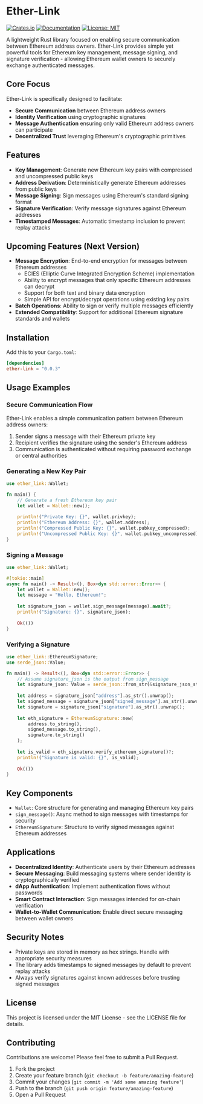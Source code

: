 # Ether-Link

[![Crates.io](https://img.shields.io/crates/v/ether-link.svg)](https://crates.io/crates/ether-link)
[![Documentation](https://docs.rs/ether-link/badge.svg)](https://docs.rs/ether-link)
[![License: MIT](https://img.shields.io/badge/License-MIT-yellow.svg)](https://opensource.org/licenses/MIT)

A lightweight Rust library focused on enabling secure communication between Ethereum address owners. Ether-Link provides simple yet powerful tools for Ethereum key management, message signing, and signature verification - allowing Ethereum wallet owners to securely exchange authenticated messages.

## Core Focus

Ether-Link is specifically designed to facilitate:

- **Secure Communication** between Ethereum address owners
- **Identity Verification** using cryptographic signatures
- **Message Authentication** ensuring only valid Ethereum address owners can participate
- **Decentralized Trust** leveraging Ethereum's cryptographic primitives

## Features

- **Key Management**: Generate new Ethereum key pairs with compressed and uncompressed public keys
- **Address Derivation**: Deterministically generate Ethereum addresses from public keys
- **Message Signing**: Sign messages using Ethereum's standard signing format
- **Signature Verification**: Verify message signatures against Ethereum addresses
- **Timestamped Messages**: Automatic timestamp inclusion to prevent replay attacks

## Upcoming Features (Next Version)

- **Message Encryption**: End-to-end encryption for messages between Ethereum addresses
  - ECIES (Elliptic Curve Integrated Encryption Scheme) implementation
  - Ability to encrypt messages that only specific Ethereum addresses can decrypt
  - Support for both text and binary data encryption
  - Simple API for encrypt/decrypt operations using existing key pairs
- **Batch Operations**: Ability to sign or verify multiple messages efficiently
- **Extended Compatibility**: Support for additional Ethereum signature standards and wallets

## Installation

Add this to your `Cargo.toml`:

```toml
[dependencies]
ether-link = "0.0.3"
```

## Usage Examples

### Secure Communication Flow

Ether-Link enables a simple communication pattern between Ethereum address owners:

1. Sender signs a message with their Ethereum private key
2. Recipient verifies the signature using the sender's Ethereum address
3. Communication is authenticated without requiring password exchange or central authorities

### Generating a New Key Pair

```rust
use ether_link::Wallet;

fn main() {
    // Generate a fresh Ethereum key pair
    let wallet = Wallet::new();
    
    println!("Private Key: {}", wallet.privkey);
    println!("Ethereum Address: {}", wallet.address);
    println!("Compressed Public Key: {}", wallet.pubkey_compressed);
    println!("Uncompressed Public Key: {}", wallet.pubkey_uncompressed);
}
```

### Signing a Message

```rust
use ether_link::Wallet;

#[tokio::main]
async fn main() -> Result<(), Box<dyn std::error::Error>> {
    let wallet = Wallet::new();
    let message = "Hello, Ethereum!";
    
    let signature_json = wallet.sign_message(message).await?;
    println!("Signature: {}", signature_json);
    
    Ok(())
}
```

### Verifying a Signature

```rust
use ether_link::EthereumSignature;
use serde_json::Value;

fn main() -> Result<(), Box<dyn std::error::Error>> {
    // Assume signature_json is the output from sign_message
    let signature_json: Value = serde_json::from_str(&signature_json_str)?;
    
    let address = signature_json["address"].as_str().unwrap();
    let signed_message = signature_json["signed_message"].as_str().unwrap();
    let signature = signature_json["signature"].as_str().unwrap();
    
    let eth_signature = EthereumSignature::new(
        address.to_string(),
        signed_message.to_string(),
        signature.to_string()
    );
    
    let is_valid = eth_signature.verify_ethereum_signature()?;
    println!("Signature is valid: {}", is_valid);
    
    Ok(())
}
```

## Key Components

- `Wallet`: Core structure for generating and managing Ethereum key pairs
- `sign_message()`: Async method to sign messages with timestamps for security
- `EthereumSignature`: Structure to verify signed messages against Ethereum addresses

## Applications

- **Decentralized Identity**: Authenticate users by their Ethereum addresses
- **Secure Messaging**: Build messaging systems where sender identity is cryptographically verified
- **dApp Authentication**: Implement authentication flows without passwords
- **Smart Contract Interaction**: Sign messages intended for on-chain verification
- **Wallet-to-Wallet Communication**: Enable direct secure messaging between wallet owners

## Security Notes

- Private keys are stored in memory as hex strings. Handle with appropriate security measures
- The library adds timestamps to signed messages by default to prevent replay attacks
- Always verify signatures against known addresses before trusting signed messages

## License

This project is licensed under the MIT License - see the LICENSE file for details.

## Contributing

Contributions are welcome! Please feel free to submit a Pull Request.

1. Fork the project
2. Create your feature branch (`git checkout -b feature/amazing-feature`)
3. Commit your changes (`git commit -m 'Add some amazing feature'`)
4. Push to the branch (`git push origin feature/amazing-feature`)
5. Open a Pull Request
